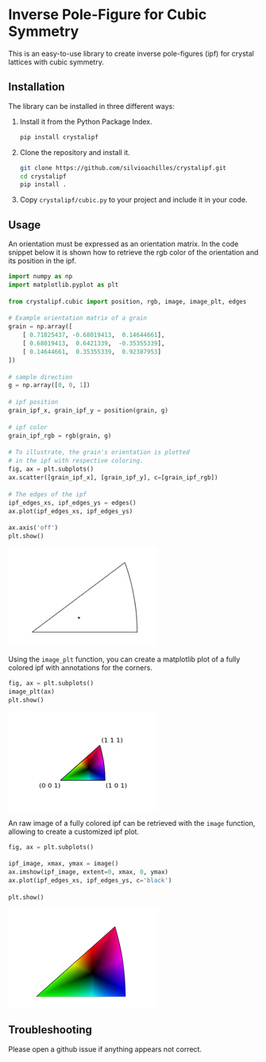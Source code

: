 # Inverse Pole-Figure for Cubic Symmetry
This is an easy-to-use library to create inverse
pole-figures (ipf) for crystal lattices with
cubic symmetry.

## Installation
The library can be installed in three different ways:
1. Install it from the Python Package Index.
    ```bash
    pip install crystalipf
    ```
2. Clone the repository and install it.
    ```bash
    git clone https://github.com/silvioachilles/crystalipf.git
    cd crystalipf
    pip install .
    ``` 
3. Copy `crystalipf/cubic.py` to your project and include it in your code.


## Usage
An orientation must be expressed as an orientation matrix.
In the code snippet below it is shown how to retrieve
the rgb color of the orientation and its position in the ipf.

```python
import numpy as np
import matplotlib.pyplot as plt

from crystalipf.cubic import position, rgb, image, image_plt, edges

# Example orientation matrix of a grain
grain = np.array([
    [ 0.71825437, -0.68019413,  0.14644661],
    [ 0.68019413,  0.6421339,  -0.35355339],
    [ 0.14644661,  0.35355339,  0.92387953]
])

# sample direction
g = np.array([0, 0, 1])

# ipf position
grain_ipf_x, grain_ipf_y = position(grain, g)

# ipf color
grain_ipf_rgb = rgb(grain, g)

# To illustrate, the grain's orientation is plotted
# in the ipf with respective coloring.
fig, ax = plt.subplots()
ax.scatter([grain_ipf_x], [grain_ipf_y], c=[grain_ipf_rgb])

# The edges of the ipf
ipf_edges_xs, ipf_edges_ys = edges()
ax.plot(ipf_edges_xs, ipf_edges_ys)

ax.axis('off')
plt.show()
```
<img src="https://github.com/silvioachilles/crystalipf/blob/main/doc/ipf_grain.png?raw=true" width="300" height="200" />

Using the `image_plt` function, you can create a matplotlib plot of a fully
colored ipf with annotations for the corners.

```python
fig, ax = plt.subplots()
image_plt(ax)
plt.show()
```

<img src="https://github.com/silvioachilles/crystalipf/blob/main/doc/ipf_colored_annotations.png?raw=true" width="300" height="200" />

An raw image of a fully colored ipf can be retrieved with the `image` function,
allowing to create a customized ipf plot.

```python
fig, ax = plt.subplots()

ipf_image, xmax, ymax = image()
ax.imshow(ipf_image, extent=0, xmax, 0, ymax)
ax.plot(ipf_edges_xs, ipf_edges_ys, c='black')

plt.show()
```

<img src="https://github.com/silvioachilles/crystalipf/blob/main/doc/ipf_colored.png?raw=true" width="300" height="200" />

## Troubleshooting
Please open a github issue if anything appears not correct. 
